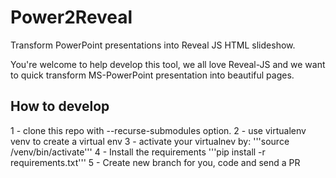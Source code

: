 # Power2Reveal

Transform PowerPoint presentations into Reveal JS HTML slideshow.


You're welcome to help develop this tool, we all love Reveal-JS and we want to
quick transform MS-PowerPoint presentation into beautiful pages.

## How to develop

1 - clone this repo with --recurse-submodules option.
2 - use virtualenv venv to create a virtual env
3 - activate your virtualnev by:
'''source /venv/bin/activate'''
4 - Install the requirements
'''pip install -r requirements.txt'''
5 - Create new branch for you, code and send a PR
